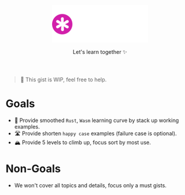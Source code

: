 <div style="text-align: center; width: 100%; padding-top: 4em; padding-bottom: 2em;">
  <img src="../assets/gist-logo-dark.svg" width="256" height="auto" />
  <p>Let's learn together ✨</p>
</div>

> 🚧 This gist is WIP, feel free to help.

# Goals

- 🎄 Provide smoothed `Rust`, `Wasm` learning curve by stack up working examples.
- 🛣 Provide shorten `happy case` examples (failure case is optional).
- 🏔 Provide 5 levels to climb up, focus sort by most use.

# Non-Goals

- We won't cover all topics and details, focus only a must gists.
